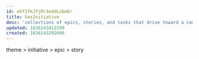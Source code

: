 ```yaml
---
id: ehT2fkJfjRr1mddLnbmEr
title: hasInitiative
desc: 'collections of epics, stories, and tasks that drive toward a common goal.'
updated: 1636143412299
created: 1636143292666
---
```


theme > initiative > epic > story
